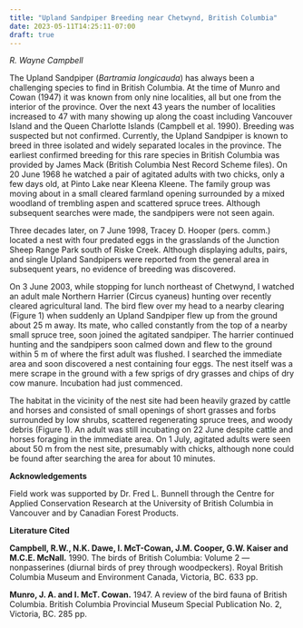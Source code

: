 ```yaml
---
title: "Upland Sandpiper Breeding near Chetwynd, British Columbia"
date: 2023-05-11T14:25:11-07:00
draft: true
---
```


*R. Wayne Campbell*

The Upland Sandpiper (*Bartramia longicauda*) has always been a challenging species to find in British Columbia. At the time of Munro and Cowan (1947) it was known from only nine localities, all but one from the interior of the province. Over the next 43 years the number of localities increased to 47 with many showing up along the coast including Vancouver Island and the Queen Charlotte Islands (Campbell et al. 1990). Breeding was suspected but not confirmed. Currently, the Upland Sandpiper is known to breed in three isolated and widely separated locales in the province. 
The earliest confirmed breeding for this rare species in British Columbia was provided by James Mack (British Columbia Nest Record Scheme files). On 20 June 1968 he watched a pair of agitated adults with two chicks, only a few days old, at Pinto Lake near Kleena Kleene. The family group was moving about in a small cleared farmland opening surrounded by a mixed woodland of trembling aspen and scattered spruce trees. Although subsequent searches were made, the sandpipers were not seen again.

Three decades later, on 7 June 1998, Tracey D. Hooper (pers. comm.) located a nest with four predated eggs in the grasslands of the Junction Sheep Range Park south of Riske Creek. Although displaying adults, pairs, and single Upland Sandpipers were reported from the general area in subsequent years, no evidence of breeding was discovered.

On 3 June 2003, while stopping for lunch northeast of Chetwynd, I watched an adult male Northern Harrier (Circus cyaneus) hunting over recently cleared agricultural land. The bird flew over my head to a nearby clearing (Figure 1) when suddenly an Upland Sandpiper flew up from the ground about 25 m away. Its mate, who called constantly from the top of a nearby small spruce tree, soon joined the agitated sandpiper. The harrier continued hunting and the sandpipers soon calmed down and flew to the ground within 5 m of where the first adult was flushed. I searched the immediate area and soon discovered a nest containing four eggs. The nest itself was a mere scrape in the ground with a few sprigs of dry grasses and chips of dry cow manure. Incubation had just commenced.

The habitat in the vicinity of the nest site had been heavily grazed by cattle and horses and consisted of small openings of short grasses and forbs surrounded by low shrubs, scattered regenerating spruce trees, and woody debris (Figure 1). An adult was still incubating on 22 June despite cattle and horses foraging in the immediate area. On 1 July, agitated adults were seen about 50 m from the nest site, presumably with chicks, although none could be found after searching the area for about 10 minutes.

**Acknowledgements**

Field work was supported by Dr. Fred L. Bunnell through the Centre for Applied Conservation Research at the University of British Columbia in Vancouver and by Canadian Forest Products.

**Literature Cited**

**Campbell, R.W., N.K. Dawe, I. McT-Cowan, J.M. Cooper, G.W. Kaiser and M.C.E. McNall.** 1990. The birds of British Columbia: Volume 2 — nonpasserines (diurnal birds of prey through woodpeckers). Royal British Columbia Museum and Environment Canada, Victoria, BC. 633 pp. 

**Munro, J. A. and I. McT. Cowan.** 1947. A review of the bird fauna of British Columbia. British Columbia Provincial Museum Special Publication No. 2, Victoria, BC. 285 pp.